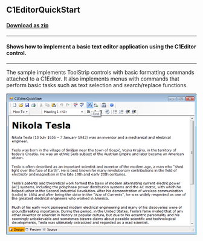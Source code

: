 ## C1EditorQuickStart
#### [Download as zip](https://grapecity.github.io/DownGit/#/home?url=https://github.com/GrapeCity/ComponentOne-WinForms-Samples/tree/master/NetFramework\XHtmlEditor\CS\C1EditorQuickStart)
____
#### Shows how to implement a basic text editor application using the C1Editor control.
____
The sample implements ToolStrip controls with basic formatting commands attached to a C1Editor.
It also implements menus with commands that perform basic tasks such as text selection and search/replace functions.

![screenshot](screenshot.png)
